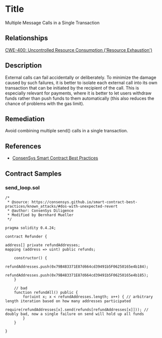 # Title 

Multiple Message Calls in a Single Transaction

## Relationships

[CWE-400: Uncontrolled Resource Consumption ('Resource Exhaustion')](https://cwe.mitre.org/data/definitions/400.html)

## Description 

External calls can fail accidentally or deliberately. To minimize the damage caused by such failures, it is better to isolate each external call into its own transaction that can be initiated by the recipient of the call. This is especially relevant for payments, where it is better to let users withdraw funds rather than push funds to them automatically (this also reduces the chance of problems with the gas limit).

## Remediation

 Avoid combining multiple send() calls in a single transaction.

## References

- [ConsenSys Smart Contract Best Practices](https://consensys.github.io/smart-contract-best-practices/recommendations/#favor-pull-over-push-for-external-calls)

## Contract Samples
### send_loop.sol
```
/*
 * @source: https://consensys.github.io/smart-contract-best-practices/known_attacks/#dos-with-unexpected-revert
 * @author: ConsenSys Diligence
 * Modified by Bernhard Mueller
 */

pragma solidity 0.4.24;

contract Refunder {
	
address[] private refundAddresses;
mapping (address => uint) public refunds;

	constructor() {
		refundAddresses.push(0x79B483371E87d664cd39491b5F06250165e4b184);
		refundAddresses.push(0x79B483371E87d664cd39491b5F06250165e4b185);
	}

	// bad
	function refundAll() public {
	    for(uint x; x < refundAddresses.length; x++) { // arbitrary length iteration based on how many addresses participated
	        require(refundAddresses[x].send(refunds[refundAddresses[x]])); // doubly bad, now a single failure on send will hold up all funds
	    }
	}

}

```
